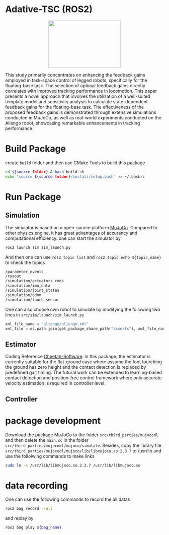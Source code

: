 # Adative-TSC (ROS2)
<p align="center">
    <img align="center" src="https://user-images.githubusercontent.com/38805251/268449315-614a213d-ad61-4f85-a576-136343012022.png" width="230" height="150">
</p>



This study primarily concentrates on enhancing the feedback gains employed in task-space control of legged robots, specifically for the floating-base task. The selection of optimal feedback gains directly correlates with improved tracking performance in locomotion. This paper presents a novel approach that involves the utilization of a well-suited template model and sensitivity analysis to calculate state-dependent feedback gains for the floating-base task. The effectiveness of the proposed feedback gains is demonstrated through extensive simulations conducted in MuJoCo, as well as real-world experiments conducted on the Aliengo robot, showcasing remarkable enhancements in tracking performance.



# Build Package
create `build` folder and then use CMake Tools to build this package

```bash
cd ${source folder} & bash build.sh
echo "source ${source folder}/install/setup.bash" >> ~/.bashrc
```



# Run Package

## Simulation
The simulator is based on a open-source platform [MuJoCo](https://mujoco.org/). Compared to other physics engine, it has great advantages of accurancy and computational efficiency. one can start the simulator by
```bash
ros2 launch sim sim_launch.py 
```
And then one can use `ros2 topic list` and `ros2 topic echo ${topic_name}` to check the topics
```bash
/parameter_events
/rosout
/simulation/actuators_cmds
/simulation/imu_data
/simulation/joint_states
/simulation/odom
/simulation/touch_sensor
```
One can also choose own robot to simulate by modifying the following two lines in `src/sim/launch/sim_launch.py`
```python
xml_file_name = "aliengo/aliengo.xml"
xml_file = os.path.join(get_package_share_path("asserts"), xml_file_name)
```





## Estimator
Coding Reference [Cheetah-Software](https://github.com/mit-biomimetics/Cheetah-Software). In this package, the estimator is currently suitable for the flat-ground case where assume the foot tourching the ground has zero height and the contact detection is replaced by predefined gait timing. The futural work can be extended to learning-based contact detection and position-free control framework where only accurate velocity estimation is required in controller level.


## Controller





# package development

Download the package MuJoCo to the folder `src/third_parties/mujocodl` and then delete the `main.cc` in  the folder `src/third_parties/mujocodl/mujoco/simulate`. Besides, copy the library file `src/third_parties/mujocodl/mujoco/lib/libmujoco.so.2.3.7` to /usr/lib and use the follolwing commands to make links
``` bash
sudo ln -s /usr/lib/libmujoco.so.2.3.7 /usr/lib/libmujoco.so
```


# data recording
One can use the following commands to record the all datas
``` bash
ros2 bag record --all
```
and replay by
``` bash
ros2 bag play ${bag_name}
```

